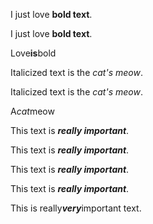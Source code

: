 I just love **bold text**.

I just love __bold text__.

Love**is**bold

Italicized text is the *cat's meow*.

Italicized text is the _cat's meow_.

A*cat*meow

This text is ***really important***.

This text is ___really important___.

This text is __*really important*__.

This text is **_really important_**.

This is really***very***important text.
